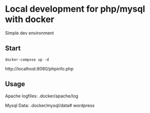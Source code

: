 # Local development for php/mysql with docker

Simple dev environment

## Start
`docker-compose up -d`

http://localhost:8080/phpinfo.php

## Usage

Apache logfiles: .docker/apache/log

Mysql Data: .docker/mysql/data# wordpress
